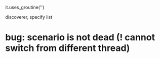 

it.uses_groutine('')

discoverer, specify list

# bug: scenario is not dead (! cannot switch from different thread)
